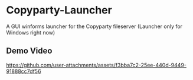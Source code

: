 # Copyparty-Launcher
A GUI winforms launcher for the Copyparty fileserver (Launcher only for Windows right now)

## Demo Video
https://github.com/user-attachments/assets/f3bba7c2-25ee-440d-9449-91888cc7df56
